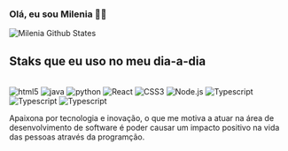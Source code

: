 ### Olá, eu sou Milenia 🤙🏾

![Milenia Github States](https://github-readme-stats.vercel.app/api?username=MileniaRosendo&show_icons=true&theme=radical)

## Staks que eu uso no meu dia-a-dia 

<div style="display: inline_block"><br/>
<img aling = "center" alt ="html5" src = "https://img.shields.io/badge/HTML5-E34F26?style=for-the-badge&logo=html5&logoColor=white"/>

<img aling = "center" alt ="java" src = "https://img.shields.io/badge/Java-ED8B00?style=for-the-badge&logo=openjdk&logoColor=white"/>

<img aling = "center" alt ="python" src = "https://img.shields.io/badge/Python-14354C?style=for-the-badge&logo=python&logoColor=white"/>

<img aling = "center" alt ="React" src = "https://img.shields.io/badge/React-20232A?style=for-the-badge&logo=react&logoColor=61DAFB"/>

<img aling = "center" alt ="CSS3" src = "https://img.shields.io/badge/CSS3-1572B6?style=for-the-badge&logo=css3&logoColor=white"/>


<img aling = "center" alt ="Node.js" src = "https://img.shields.io/badge/Node.js-43853D?style=for-the-badge&logo=node.js&logoColor=white"/>

<img aling = "center" alt ="Typescript" src = "https://img.shields.io/badge/TypeScript-007ACC?style=for-the-badge&logo=typescript&logoColor=white"/>

<img aling = "center" alt ="Typescript" src = "https://img.shields.io/badge/MongoDB-4EA94B?style=for-the-badge&logo=mongodb&logoColor=white"/>

<img aling = "center" alt ="Typescript" src = "https://img.shields.io/badge/Spring-6DB33F?style=for-the-badge&logo=spring&logoColor=white"/>

</div>

Apaixona por tecnologia e inovação, o que me motiva a atuar na área de desenvolvimento de software é poder causar um impacto positivo na vida das pessoas através da programção. 
